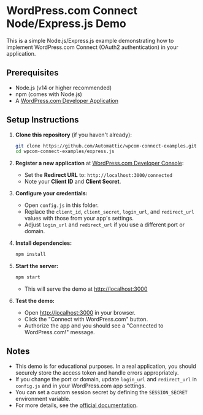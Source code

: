 # WordPress.com Connect Node/Express.js Demo

This is a simple Node.js/Express.js example demonstrating how to implement WordPress.com Connect (OAuth2 authentication) in your application.

## Prerequisites

- Node.js (v14 or higher recommended)
- npm (comes with Node.js)
- A [WordPress.com Developer Application](https://developer.wordpress.com/apps/)

## Setup Instructions

1. **Clone this repository** (if you haven't already):
   ```sh
   git clone https://github.com/Automattic/wpcom-connect-examples.git
   cd wpcom-connect-examples/express.js
   ```

2. **Register a new application** at [WordPress.com Developer Console](https://developer.wordpress.com/apps/):
   - Set the **Redirect URL** to: `http://localhost:3000/connected`
   - Note your **Client ID** and **Client Secret**.

3. **Configure your credentials:**
   - Open `config.js` in this folder.
   - Replace the `client_id`, `client_secret`, `login_url`, and `redirect_url` values with those from your app's settings.
   - Adjust `login_url` and `redirect_url` if you use a different port or domain.

4. **Install dependencies:**
   ```sh
   npm install
   ```

5. **Start the server:**
   ```sh
   npm start
   ```
   - This will serve the demo at [http://localhost:3000](http://localhost:3000)

6. **Test the demo:**
   - Open [http://localhost:3000](http://localhost:3000) in your browser.
   - Click the "Connect with WordPress.com" button.
   - Authorize the app and you should see a "Connected to WordPress.com!" message.

## Notes

- This demo is for educational purposes. In a real application, you should securely store the access token and handle errors appropriately.
- If you change the port or domain, update `login_url` and `redirect_url` in `config.js` and in your WordPress.com app settings.
- You can set a custom session secret by defining the `SESSION_SECRET` environment variable.
- For more details, see the [official documentation](https://developer.wordpress.com/docs/oauth2/).